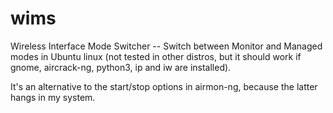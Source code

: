 # wims
Wireless Interface Mode Switcher -- Switch between Monitor and Managed modes in Ubuntu linux (not tested in other distros, but it should work if gnome, aircrack-ng, python3, ip and iw are installed).

It's an alternative to the start/stop options in airmon-ng, because the latter hangs in my system.

